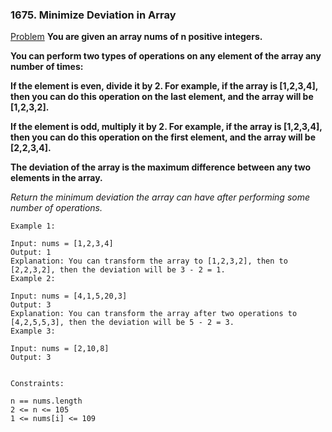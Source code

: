### 1675. Minimize Deviation in Array

[Problem](https://leetcode.com/problems/minimize-deviation-in-array/)
**You are given an array nums of n positive integers.**

**You can perform two types of operations on any element of the array any number of times:**

**If the element is even, divide it by 2.
For example, if the array is [1,2,3,4], then you can do this operation on the last element, and the array will be [1,2,3,2].**

**If the element is odd, multiply it by 2.
For example, if the array is [1,2,3,4], then you can do this operation on the first element, and the array will be [2,2,3,4].**

**The deviation of the array is the maximum difference between any two elements in the array.**

*Return the minimum deviation the array can have after performing some number of operations.*

 
```
Example 1:

Input: nums = [1,2,3,4]
Output: 1
Explanation: You can transform the array to [1,2,3,2], then to [2,2,3,2], then the deviation will be 3 - 2 = 1.
Example 2:

Input: nums = [4,1,5,20,3]
Output: 3
Explanation: You can transform the array after two operations to [4,2,5,5,3], then the deviation will be 5 - 2 = 3.
Example 3:

Input: nums = [2,10,8]
Output: 3
 

Constraints:

n == nums.length
2 <= n <= 105
1 <= nums[i] <= 109
```